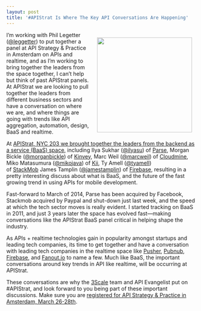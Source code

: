```yaml
---
layout: post
title: '#APIStrat Is Where The Key API Conversations Are Happening'
---
```

<p><a href="http://www.infoq.com/presentations/Mobile-Back-end-Service"><img style="padding: 15px;" src="https://s3.amazonaws.com/kinlane-productions/events/api-strategy-practice-conference/apistrat-baas-panel-nyc.jpg" alt="" width="250" align="right" /></a></p>
<p>I&rsquo;m working with Phil Legetter (<a href="https://twitter.com/leggetter">@leggetter</a>) to put together a panel at API Strategy &amp; Practice in Amsterdam on APIs and realtime, and as I&rsquo;m working to bring together the leaders from the space together, I can&rsquo;t help but think of past APIStrat panels. At APIStrat we are looking to pull together the leaders from different business sectors and have a conversation on where we are, and where things are going with trends like API aggregation, automation, design, BaaS and realtime.</p>
<p>At <a href="http://www.infoq.com/presentations/Mobile-Back-end-Service">APIStrat, NYC 203 we brought together the leaders from the backend as a service (BaaS) space,</a> including <span>Ilya Sukhar (</span><a href="https://twitter.com/ilyasu">@ilyasu</a><span>) of&nbsp;</span><a href="http://www.parse.com/" target="_blank">Parse</a><span>, Morgan Bickle (</span><a href="https://twitter.com/morganbickle">@morganbickle</a><span>) of&nbsp;</span><a href="http://www.kinvey.com/" target="_blank">Kinvey</a><span>, Marc Weil (</span><a href="https://twitter.com/marcweil">@marcweil</a><span>) of&nbsp;</span><a href="https://cloudmine.me/" target="_blank">Cloudmine</a><span>, Miko Matasumura (</span><a href="https://twitter.com/mikojava">@mikojava</a><span>) of&nbsp;</span><a href="http://kii.com/" target="_blank">Kii</a><span>, Ty Amell (</span><a href="https://twitter.com/tyamell">@tyamell</a><span>) of&nbsp;</span><a href="https://www.stackmob.com/" target="_blank">StackMob</a><span>&nbsp;James Tamplin (</span><a href="https://twitter.com/jamestamplin">@jamestamplin</a><span>) of&nbsp;</span><a href="https://www.firebase.com/" target="_blank">Firebase</a>, resulting in a pretty interesting discuss about what is BaaS, and the future of the fast growing trend in using APIs for mobile development.</p>
<p>Fast-forward to March of 2014, Parse has been acquired by Facebook, Stackmob acquired by Paypal and shut-down just last week, and the speed at which the tech sector moves is really evident. I started tracking on BaaS in 2011, and just 3 years later the space has evolved fast&mdash;making conversations like the APIStrat BaaS panel critical in helping shape the industry.</p>
<p>As APIs + realtime technologies gain in popularity amongst startups and leading tech companies, its time to get together and have a conversation with leading tech companies in the realtime space like <a href="http://pusher.com/">Pusher</a>, <a href="http://www.pubnub.com/">Pubnub</a>, <a href="https://www.firebase.com/">Firebase</a>, and <a href="https://fanout.io/">Fanout.io</a> to name a few. Much like BaaS, the important conversations around key trends in API like realtime, will be occurring at APIStrat.</p>
<p>These conversations are why the <a href="http://bit.ly/13esk6Q">3Scale</a> team and API Evangelist put on #APIStrat, and look forward to you being part of these important discussions. Make sure you are <a href="http://www.apistrategyconference.com/2014Amsterdam/index.php">registered for API Strategy &amp; Practice in Amsterdam, March 26-28th</a>.</p>